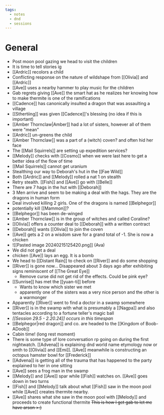 ```yaml
---
tags:
  - notes
  - dnd
  - sessions
---
```

# General
- Post moon pool gazing we head to visit the children
- It is time to tell stories ig
- [[Ardric]] recolors a child
- Conflicting response on the nature of wildshape from [[Olivia]] and [[Ardric]]
- [[Ave]] uses a nearby hammer to play music for the children
- Gab regrets giving [[Ave]] the smart hat as he realizes her knowing how to make thermite is one of the ramifications
- [[Cadence]] has canonically insulted a dragon that was assaulting a village
- [[Sthertiing]] was given [[Cadence]]'s blessing (no idea if this is important)
- [[Amber Thornclaw|Amber]] had a lot of sisters, however all of them were "mean"
- [[Ardric]] un-greens the child
- [[Amber Thornclaw]] was a part of a (witch) coven? and often hid her face
- The [[Mail Squirrels]] are setting up expedition services?
- [[Melody]] checks with [[Cosmo]] when we were last here to get a better idea of the flow of time
- [[Mail Squirrels]] cannot get uranium
- Stealthing our way to Deborah's hut in the [[Fae Wild]]
- Both [[Ardric]] and [[Melody]] rolled a nat 1 on stealth
- Retry stealth.  [[Fish]] and [[Ave]] go with [[Belle]]
- There are 7 hags in the hut with [[Deborah]]
- 3 Men arrive and seem to be making a deal with the hags.  They are the dragons in human form
- Deal involved killing 2 girls. One of the dragons is named [[Belphegor]]
- potentially kill [[Mammon]]?
- [[Belphegor]] has been de-winged
- [[Amber Thornclaw]] is in the group of witches and called Coraline?
- [[Olivia]] offers a counter deal to [[Deborah]] with a written contract
- [[Deborah]] wants [[Olivia]] to join the coven
- [[Ave]] gets a 2 on a wisdom save for a grand total of -1. She is now a chicken
- ![[Pasted image 20240215125420.png]] (Ava)
- We did not get a deal
- chicken [[Ave]] lays an egg. It is a bomb
- We head to [[Distant Rain]] to check on [[River]] and do some shopping
- [[River]] is gone now... Disappeared about 3 days ago after exhibiting signs reminiscent of [[The Great Eye]]
	- Remove curse did not get rid of the effects. Could be pink eye?
- [[Sunrise]] has met the [[yuan-ti]] before
	- Wants to know which sister we met
	- apparently one of the sisters was a very nice person and the other is a warmonger
- Apparently [[River]] went to find a doctor in a swamp somewhere
- [[River]] is in the swamp with what is presumably a [[Nagpa]] and also tentacles according to a fortune teller's magic ball
- *[[Session 29.5 - 2.20.24]] occurs in this timespan*
- [[Belphegor|red dragon]] and co. are headed to the [[Kingdom of Boob-ADoob]]
- Cabin time! (long rest moment)
- There is some type of lore conversation rp going on during the first nightwatch. [[Advena]] is explaining dnd world name etymology now or smth to [[Olivia]] and [[Emi]]. [[Ave]] meanwhile is constructing an octopus hamster bowl for [[Frederick]]
- [[Advena]] is getting all of the trauma that has happened to the party explained to her in one sitting
- [[Ave]] sees a frog man in the swamp
- [[Melody]] and [[Ave]] spar while [[Fish]] watches on. [[Ave]] goes down in two turns
- [[Fish]] and [[Melody]] talk about what [[Fish]] saw in the moon pool while [[Ave]] creates thermite nearby.
- [[Ave]] shares what she saw in the moon pool with [[Melody]] and proceeds to create functional thermite ~~This is how I get gab to let me have arson >:)~~